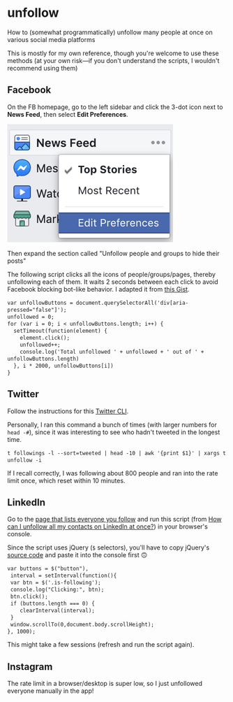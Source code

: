 # unfollow

How to (somewhat programmatically) unfollow many people at once on various social media platforms

This is mostly for my own reference, though you're welcome to use these methods (at your own risk—if you don't understand the scripts, I wouldn't recommend using them)

## Facebook

On the FB homepage, go to the left sidebar and click the 3-dot icon next to **News Feed**, then select **Edit Preferences**.

![Screenshot of Facebook: News Feed > Edit Preferences](fb_menu.png)

Then expand the section called "Unfollow people and groups to hide their posts"

The following script clicks all the icons of people/groups/pages, thereby unfollowing each of them. It waits 2 seconds between each click to avoid Facebook blocking bot-like behavior. I adapted it from [this Gist](https://gist.github.com/renestalder/c5b77635bfbec8f94d28).

```
var unfollowButtons = document.querySelectorAll('div[aria-pressed="false"]');
unfollowed = 0;
for (var i = 0; i < unfollowButtons.length; i++) {
  setTimeout(function(element) {
    element.click();
    unfollowed++;
    console.log('Total unfollowed ' + unfollowed + ' out of ' + unfollowButtons.length)
  }, i * 2000, unfollowButtons[i])
}
```

## Twitter

Follow the instructions for this [Twitter CLI](https://github.com/sferik/t).

Personally, I ran this command a bunch of times (with larger numbers for `head -#`), since it was interesting to see who hadn't tweeted in the longest time.

```
t followings -l --sort=tweeted | head -10 | awk '{print $1}' | xargs t unfollow -i
```

If I recall correctly, I was following about 800 people and ran into the rate limit once, which reset within 10 minutes.

## LinkedIn

Go to the [page that lists everyone you follow](https://www.linkedin.com/feed/following/) and run this script (from [How can I unfollow all my contacts on LinkedIn at once?](https://webapps.stackexchange.com/questions/92383/how-can-i-unfollow-all-my-contacts-on-linkedin-at-once)) in your browser's console.

Since the script uses jQuery (`$` selectors), you'll have to copy jQuery's [source code](https://code.jquery.com/jquery-3.4.1.min.js) and paste it into the console first 🙃

```
var buttons = $("button"),
 interval = setInterval(function(){
 var btn = $('.is-following');
 console.log("Clicking:", btn);
 btn.click();
 if (buttons.length === 0) {
    clearInterval(interval);
 }
 window.scrollTo(0,document.body.scrollHeight);
}, 1000);
```

This might take a few sessions (refresh and run the script again).

## Instagram

The rate limit in a browser/desktop is super low, so I just unfollowed everyone manually in the app!
